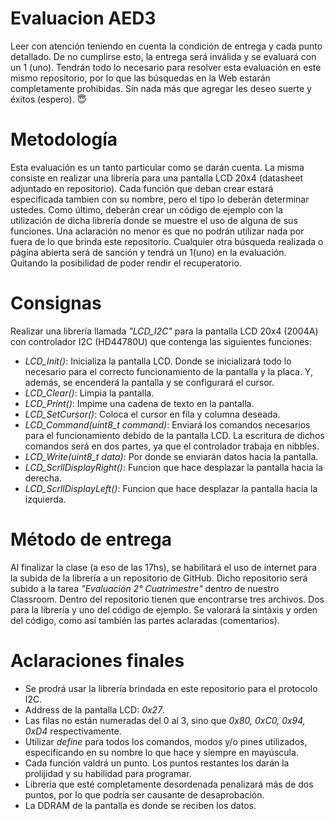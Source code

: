 # Evaluacion AED3
Leer con atención teniendo en cuenta la condición de entrega y cada punto detallado. De no cumplirse esto, la entrega será inválida y se evaluará con un 1 (uno). Tendrán todo lo necesario para resolver esta evaluación en este mismo repositorio, por lo que las búsquedas en la Web estarán completamente prohibidas. Sin nada más que agregar les deseo suerte y éxitos (espero). 😇

# Metodología
Esta evaluación es un tanto particular como se darán cuenta. La misma consiste en realizar una librería para una pantalla LCD 20x4 (datasheet adjuntado en repositorio). Cada función que deban crear estará especificada tambien con su nombre, pero el tipo lo deberán determinar ustedes. 
Como último, deberán crear un código de ejemplo con la utilización de dicha librería donde se muestre el uso de alguna de sus funciones.
Una aclaración no menor es que no podrán utilizar nada por fuera de lo que brinda este repositorio. Cualquier otra búsqueda realizada o página abierta será de sanción y tendrá un 1(uno) en la evaluación. Quitando la posibilidad de poder rendir el recuperatorio.

# Consignas
Realizar una librería llamada *"LCD_I2C"* para la pantalla LCD 20x4 (2004A) con controlador I2C (HD44780U) que contenga las siguientes funciones:
* *LCD_Init()*: Inicializa la pantalla LCD. Donde se inicializará todo lo necesario para el correcto funcionamiento de la pantalla y la placa. Y, además, se encenderá la pantalla y se configurará el cursor.
* *LCD_Clear()*: Limpia la pantalla.
* *LCD_Print()*: Impime una cadena de texto en la pantalla.
* *LCD_SetCursor()*: Coloca el cursor en fila y columna deseada.
* *LCD_Command(uint8_t command)*: Enviará los comandos necesarios para el funcionamiento debido de la pantalla LCD. La escritura de dichos comandos será en dos partes, ya que el controlador trabaja en nibbles.
* *LCD_Write(uint8_t data)*: Por donde se enviarán datos hacia la pantalla.
* *LCD_ScrllDisplayRight()*: Funcion que hace desplazar la pantalla hacia la derecha.
* *LCD_ScrllDisplayLeft()*: Funcion que hace desplazar la pantalla hacia la izquierda.

# Método de entrega
Al finalizar la clase (a eso de las 17hs), se habilitará el uso de internet para la subida de la librería a un repositorio de GitHub. Dicho repositorio será subido a la tarea *"Evaluación 2° Cuatrimestre"* dentro de nuestro Classroom. Dentro del repositorio tienen que encontrarse tres archivos. Dos para la librería y uno del código de ejemplo. Se valorará la sintáxis y orden del código, como así también las partes aclaradas (comentarios).

# Aclaraciones finales
* Se prodrá usar la librería brindada en este repositorio para el protocolo I2C.
* Address de la pantalla LCD: *0x27*.
* Las filas no están numeradas del 0 al 3, sino que *0x80, 0xC0, 0x94, 0xD4* respectivamente.
* Utilizar *define* para todos los comandos, modos y/o pines utilizados, especificando en su nombre lo que hace y siempre en mayúscula.
* Cada función valdrá un punto. Los puntos restantes los darán la prolijidad y su habilidad para programar.
* Librería que esté completamente desordenada penalizará más de dos puntos, por lo que podría ser causante de desaprobación.
* La DDRAM de la pantalla es donde se reciben los datos.
